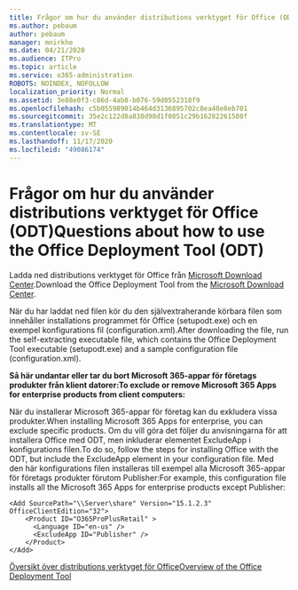 ```yaml
---
title: Frågor om hur du använder distributions verktyget för Office (ODT)
ms.author: pebaum
author: pebaum
manager: mnirkhe
ms.date: 04/21/2020
ms.audience: ITPro
ms.topic: article
ms.service: o365-administration
ROBOTS: NOINDEX, NOFOLLOW
localization_priority: Normal
ms.assetid: 3e88e0f3-c86d-4ab8-b076-59d0552318f9
ms.openlocfilehash: c5b055989014b464d3136895702c8ea40e8eb701
ms.sourcegitcommit: 35e2c122d8a838d98d1f0851c29b16282261580f
ms.translationtype: MT
ms.contentlocale: sv-SE
ms.lasthandoff: 11/17/2020
ms.locfileid: "49086174"
---
```

# <a name="questions-about-how-to-use-the-office-deployment-tool-odt"></a><span data-ttu-id="e6b41-102">Frågor om hur du använder distributions verktyget för Office (ODT)</span><span class="sxs-lookup"><span data-stu-id="e6b41-102">Questions about how to use the Office Deployment Tool (ODT)</span></span>

<span data-ttu-id="e6b41-103">Ladda ned distributions verktyget för Office från [Microsoft Download Center](https://go.microsoft.com/fwlink/p/?LinkID=626065).</span><span class="sxs-lookup"><span data-stu-id="e6b41-103">Download the Office Deployment Tool from the [Microsoft Download Center](https://go.microsoft.com/fwlink/p/?LinkID=626065).</span></span>
  
<span data-ttu-id="e6b41-104">När du har laddat ned filen kör du den självextraherande körbara filen som innehåller installations programmet för Office (setupodt.exe) och en exempel konfigurations fil (configuration.xml).</span><span class="sxs-lookup"><span data-stu-id="e6b41-104">After downloading the file, run the self-extracting executable file, which contains the Office Deployment Tool executable (setupodt.exe) and a sample configuration file (configuration.xml).</span></span>
  
 <span data-ttu-id="e6b41-105">**Så här undantar eller tar du bort Microsoft 365-appar för företags produkter från klient datorer:**</span><span class="sxs-lookup"><span data-stu-id="e6b41-105">**To exclude or remove Microsoft 365 Apps for enterprise products from client computers:**</span></span>
  
<span data-ttu-id="e6b41-106">När du installerar Microsoft 365-appar för företag kan du exkludera vissa produkter.</span><span class="sxs-lookup"><span data-stu-id="e6b41-106">When installing Microsoft 365 Apps for enterprise, you can exclude specific products.</span></span> <span data-ttu-id="e6b41-107">Om du vill göra det följer du anvisningarna för att installera Office med ODT, men inkluderar elementet ExcludeApp i konfigurations filen.</span><span class="sxs-lookup"><span data-stu-id="e6b41-107">To do so, follow the steps for installing Office with the ODT, but include the ExcludeApp element in your configuration file.</span></span> <span data-ttu-id="e6b41-108">Med den här konfigurations filen installeras till exempel alla Microsoft 365-appar för företags produkter förutom Publisher:</span><span class="sxs-lookup"><span data-stu-id="e6b41-108">For example, this configuration file installs all the Microsoft 365 Apps for enterprise products except Publisher:</span></span>
  
```
<Add SourcePath="\\Server\share" Version="15.1.2.3" OfficeClientEdition="32">
    <Product ID="O365ProPlusRetail" >
      <Language ID="en-us" />
      <ExcludeApp ID="Publisher" />
    </Product>
</Add>
```

[<span data-ttu-id="e6b41-109">Översikt över distributions verktyget för Office</span><span class="sxs-lookup"><span data-stu-id="e6b41-109">Overview of the Office Deployment Tool</span></span>](https://docs.microsoft.com/deployoffice/overview-office-deployment-tool)
  

